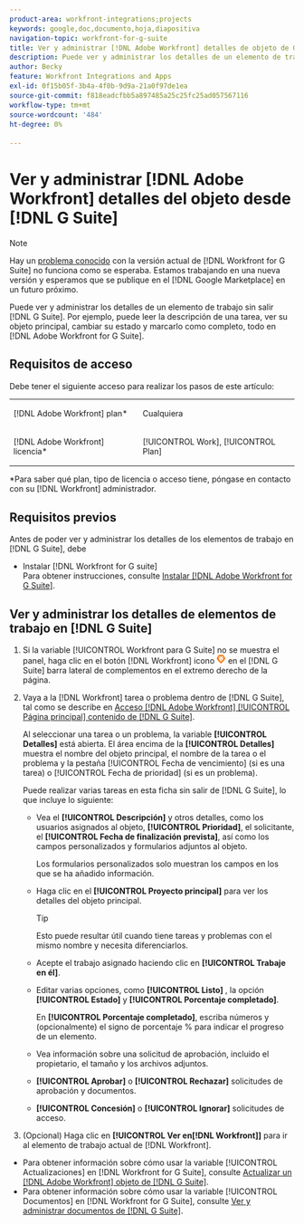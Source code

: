 ```yaml
---
product-area: workfront-integrations;projects
keywords: google,doc,documento,hoja,diapositiva
navigation-topic: workfront-for-g-suite
title: Ver y administrar [!DNL Adobe Workfront] detalles de objeto de G Suite
description: Puede ver y administrar los detalles de un elemento de trabajo sin salir de G Suite. Por ejemplo, puede leer la descripción de una tarea, ver su objeto principal, cambiar su estado y marcarlo como completo, todo en [!DNL Adobe Workfront] para G Suite.
author: Becky
feature: Workfront Integrations and Apps
exl-id: 0f15b05f-3b4a-4f0b-9d9a-21a0f97de1ea
source-git-commit: f818eadcfbb5a897485a25c25fc25ad057567116
workflow-type: tm+mt
source-wordcount: '484'
ht-degree: 0%

---
```


# Ver y administrar [!DNL Adobe Workfront] detalles del objeto desde [!DNL G Suite]

>[!NOTE]
>
>Hay un [problema conocido](https://experienceleague.adobe.com/docs/workfront-known-issues/issues/new-workfront-experience/wf-current/wf-integrations-error-when-opening-wf-for-gsuite.html?lang=en) con la versión actual de [!DNL Workfront for G Suite] no funciona como se esperaba. Estamos trabajando en una nueva versión y esperamos que se publique en el [!DNL Google Marketplace] en un futuro próximo.

Puede ver y administrar los detalles de un elemento de trabajo sin salir [!DNL G Suite]. Por ejemplo, puede leer la descripción de una tarea, ver su objeto principal, cambiar su estado y marcarlo como completo, todo en [!DNL Adobe Workfront for G Suite].

## Requisitos de acceso

Debe tener el siguiente acceso para realizar los pasos de este artículo:

<table style="table-layout:auto"> 
 <col> 
 <col> 
 <tbody> 
  <tr> 
   <td role="rowheader">[!DNL Adobe Workfront] plan*</td> 
   <td> <p>Cualquiera</p> </td> 
  </tr> 
  <tr> 
   <td role="rowheader">[!DNL Adobe Workfront] licencia*</td> 
   <td> <p>[!UICONTROL Work], [!UICONTROL Plan]</p> </td> 
  </tr> 
</tbody> 
</table>

&#42;Para saber qué plan, tipo de licencia o acceso tiene, póngase en contacto con su [!DNL Workfront] administrador.

## Requisitos previos

Antes de poder ver y administrar los detalles de los elementos de trabajo en [!DNL G Suite], debe

* Instalar [!DNL Workfront for G suite]\
   Para obtener instrucciones, consulte [Instalar [!DNL Adobe Workfront for G Suite]](../../workfront-integrations-and-apps/workfront-for-g-suite/install-workfront-for-gsuite.md).

## Ver y administrar los detalles de elementos de trabajo en [!DNL G Suite]

1. Si la variable [!UICONTROL Workfront para G Suite] no se muestra el panel, haga clic en el botón [!DNL Workfront] icono ![](assets/wf-lion-icon.png) en el [!DNL G Suite] barra lateral de complementos en el extremo derecho de la página.
1. Vaya a la [!DNL Workfront] tarea o problema dentro de [!DNL G Suite], tal como se describe en [Acceso [!DNL Adobe Workfront] [!UICONTROL Página principal] contenido de [!DNL G Suite]](../../workfront-integrations-and-apps/workfront-for-g-suite/access-wf-home-content-from-g-suite.md).

   Al seleccionar una tarea o un problema, la variable **[!UICONTROL Detalles]** está abierta. El área encima de la **[!UICONTROL Detalles]** muestra el nombre del objeto principal, el nombre de la tarea o el problema y la pestaña [!UICONTROL Fecha de vencimiento] (si es una tarea) o [!UICONTROL Fecha de prioridad] (si es un problema).


   Puede realizar varias tareas en esta ficha sin salir de [!DNL G Suite], lo que incluye lo siguiente:

   * Vea el **[!UICONTROL Descripción]** y otros detalles, como los usuarios asignados al objeto, **[!UICONTROL Prioridad]**, el solicitante, el **[!UICONTROL Fecha de finalización prevista]**, así como los campos personalizados y formularios adjuntos al objeto.

      Los formularios personalizados solo muestran los campos en los que se ha añadido información.

   * Haga clic en el **[!UICONTROL Proyecto principal]** para ver los detalles del objeto principal.

      >[!TIP]
      >
      >Esto puede resultar útil cuando tiene tareas y problemas con el mismo nombre y necesita diferenciarlos.

   * Acepte el trabajo asignado haciendo clic en **[!UICONTROL Trabaje en él]**.
   * Editar varias opciones, como **[!UICONTROL Listo]** , la opción **[!UICONTROL Estado]** y **[!UICONTROL Porcentaje completado]**.

      En **[!UICONTROL Porcentaje completado]**, escriba números y (opcionalmente) el signo de porcentaje % para indicar el progreso de un elemento.
   * Vea información sobre una solicitud de aprobación, incluido el propietario, el tamaño y los archivos adjuntos.
   * **[!UICONTROL Aprobar]** o **[!UICONTROL Rechazar]** solicitudes de aprobación y documentos.

   * **[!UICONTROL Concesión]** o **[!UICONTROL Ignorar]** solicitudes de acceso.

1. (Opcional) Haga clic en **[!UICONTROL Ver en[!DNL Workfront]]** para ir al elemento de trabajo actual de [!DNL Workfront].

* Para obtener información sobre cómo usar la variable [!UICONTROL Actualizaciones] en [!DNL Workfront for G Suite], consulte [Actualizar un [!DNL Adobe Workfront] objeto de [!DNL G Suite]](../../workfront-integrations-and-apps/workfront-for-g-suite/update-a-workfront-object-in-gsuite.md).
* Para obtener información sobre cómo usar la variable [!UICONTROL Documentos] en [!DNL Workfront for G Suite], consulte [Ver y administrar documentos de [!DNL G Suite]](../../workfront-integrations-and-apps/workfront-for-g-suite/view-and-manage-documents-in-gsuite.md).
